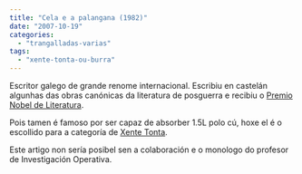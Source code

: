 ```yaml
---
title: "Cela e a palangana (1982)"
date: "2007-10-19"
categories: 
  - "trangalladas-varias"
tags: 
  - "xente-tonta-ou-burra"
---
```


Escritor galego de grande renome internacional. Escribiu en castelán algunhas das obras canónicas da literatura de posguerra e recibiu o [Premio Nobel de Literatura](http://gl.wikipedia.org/wiki/Premio_Nobel_de_Literatura "Premio Nobel de Literatura").

Pois tamen é famoso por ser capaz de absorber 1.5L polo cú, hoxe el é o escollido para a categoría de [Xente Tonta](http://pablobelay.es/category/xente-tonta/).

Este artigo non sería posibel sen a colaboración e o monologo do profesor de Investigación Operativa.
